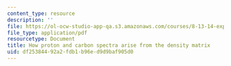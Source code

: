 ```yaml
---
content_type: resource
description: ''
file: https://ol-ocw-studio-app-qa.s3.amazonaws.com/courses/8-13-14-experimental-physics-i-ii-junior-lab-fall-2016-spring-2017/df25384492a2fdb1b96ed9d9baf905d0_MIT8_13-14F16-S17_spectra.pdf
file_type: application/pdf
resourcetype: Document
title: How proton and carbon spectra arise from the density matrix
uid: df253844-92a2-fdb1-b96e-d9d9baf905d0
---
```

